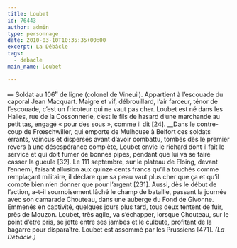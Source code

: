 ```yaml
---
title: Loubet
id: 76443
author: admin
type: personnage
date: 2010-03-10T10:35:35+00:00
excerpt: La Débâcle
tags:
  - debacle
main_name: Loubet

---
```

**—** Soldat au 106<sup>e</sup> de ligne (colonel de Vineuil). Appartient à l&rsquo;escouade du caporal Jean Macquart. Maigre et vif, débrouillard, l&rsquo;air farceur, ténor de l&rsquo;escouade, c&rsquo;est un fricoteur qui ne vaut pas cher. Loubet est né dans les Halles, rue de la Cossonnerie, c&rsquo;est le fils de hasard d&rsquo;une marchande au petit tas, engagé « pour des sous », comme il dit [24]. __Dans le contre-coup de Frœschwiller, qui emporte de Mulhouse à Belfort ces soldats errants, vaincus et dispersés avant d&rsquo;avoir combattu, tombés dès le premier revers à une désespérance complète, Loubet envie le richard dont il fait le service et qui doit fumer de bonnes pipes, pendant que lui va se faire casser la gueule [32]. Le 111 septembre, sur le plateau de Floing, devant l&rsquo;ennemi, faisant allusion aux quinze cents francs qu&rsquo;il a touchés comme remplaçant militaire, il déclare que sa peau vaut plus cher que ça et qu&rsquo;il compte bien n&rsquo;en donner que pour l&rsquo;argent [231]. Aussi, dès le début de l&rsquo;action, a-t-il sournoisement lâché le champ de bataille, passant la journée avec son camarade Chouteau, dans une auberge du Fond de Givonne. Emmenés en captivité, quelques jours plus tard, tous deux tentent de fuir, près de Mouzon. Loubet, très agile, va s&rsquo;échapper, lorsque Chouteau, sur le point d&rsquo;être pris, se jette entre ses jambes et le culbute, profitant de la bagarre pour disparaître. Loubet est assommé par les Prussiens [471]. _(La Débâcle.)_